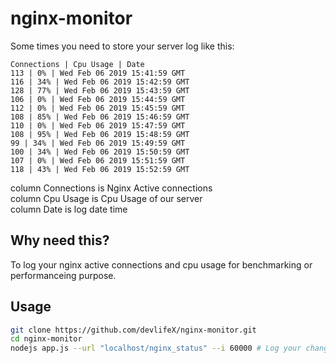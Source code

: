# nginx-monitor
Some times you need to store your server log like this:

```plain
Connections | Cpu Usage | Date
113 | 0% | Wed Feb 06 2019 15:41:59 GMT
116 | 34% | Wed Feb 06 2019 15:42:59 GMT
128 | 77% | Wed Feb 06 2019 15:43:59 GMT
106 | 0% | Wed Feb 06 2019 15:44:59 GMT
112 | 0% | Wed Feb 06 2019 15:45:59 GMT
108 | 85% | Wed Feb 06 2019 15:46:59 GMT
110 | 0% | Wed Feb 06 2019 15:47:59 GMT
108 | 95% | Wed Feb 06 2019 15:48:59 GMT
99 | 34% | Wed Feb 06 2019 15:49:59 GMT
100 | 34% | Wed Feb 06 2019 15:50:59 GMT
107 | 0% | Wed Feb 06 2019 15:51:59 GMT
118 | 43% | Wed Feb 06 2019 15:52:59 GMT
```
column Connections is Nginx Active connections  
column Cpu Usage is Cpu Usage of our server  
column Date is log date time  

## Why need this?
To log your nginx active connections and cpu usage for benchmarking or performanceing purpose.  

## Usage
```bash
git clone https://github.com/devlifeX/nginx-monitor.git
cd nginx-monitor
nodejs app.js --url "localhost/nginx_status" --i 60000 # Log your changes in server.log file every 60 seconds
```
